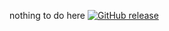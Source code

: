 nothing to do here
[![GitHub release](https://colab.research.google.com/assets/colab-badge.svg)](https://colab.research.google.com/github/Ciculs/bonesi-colab/blob/main/Bonesi.ipynb)
<div align="center">
